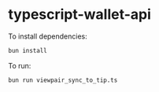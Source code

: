 # typescript-wallet-api

To install dependencies:

```bash
bun install
```

To run:

```bash
bun run viewpair_sync_to_tip.ts
```
